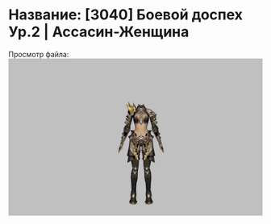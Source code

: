 # Название: [3040] Боевой доспех Ур.2 | Ассасин-Женщина

Просмотр файла:
![p070002.png](p070002.png)